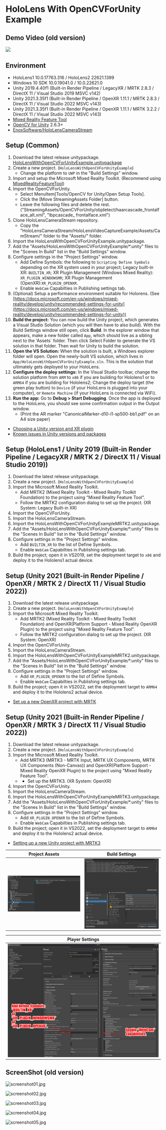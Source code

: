 # HoloLens With OpenCVForUnity Example


## Demo Video (old version)
[![](http://img.youtube.com/vi/SdzsedkTpCI/0.jpg)](https://youtu.be/SdzsedkTpCI)


## Environment
* HoloLens1 10.0.17763.316 / HoloLens2 22621.1399
* Windows 10 SDK 10.0.19041.0 / 10.0.22621.0
* Unity 2019.4.40f1 (Built-in Render Pipeline / LegacyXR / MRTK 2.8.3 / DirectX 11 / Visual Studio 2019 MSVC v142)
* Unity 2021.3.35f1 (Built-in Render Pipeline / OpenXR 1.11.1 / MRTK 2.8.3 / DirectX 11 / Visual Studio 2022 MSVC v143)
* Unity 2021.3.35f1 (Built-in Render Pipeline / OpenXR 1.11.1 / MRTK 3.2.2 / DirectX 11 / Visual Studio 2022 MSVC v143)
* [Mixed Reality Feature Tool](https://learn.microsoft.com/en-us/windows/mixed-reality/develop/unity/welcome-to-mr-feature-tool)
* [OpenCV for Unity](https://assetstore.unity.com/packages/tools/integration/opencv-for-unity-21088?aid=1011l4ehR) 2.6.3+ 
* [EnoxSoftware/HoloLensCameraStream](https://github.com/EnoxSoftware/HoloLensCameraStream)


## Setup (Common)
1. Download the latest release unitypackage. [HoloLensWithOpenCVForUnityExample.unitypackage](https://github.com/EnoxSoftware/HoloLensWithOpenCVForUnityExample/releases)
1. Create a new project. (`HoloLensWithOpenCVForUnityExample`)
    * Change the platform to `UWP` in the "Build Settings" window.
1. Import and setup the Microsoft Mixed Reality Toolkit. (Recommend using [MixedRealityFeatureTool](https://www.microsoft.com/en-us/download/details.aspx?id=102778))
1. Import the OpenCVForUnity.
    * Select MenuItem[Tools/OpenCV for Unity/Open Setup Tools].
    * Click the [Move StreamingAssets Folder] button.
    * Leave the following files and delete the rest. ("StreamingAssets/OpenCVForUnity/objdetect/haarcascade_frontalface_alt.xml", "lbpcascade_ frontalface.xml")
1. Clone HoloLensCameraStream repository.
    * Copy the "HoloLensCameraStream/HoloLensVideoCaptureExample/Assets/CamStream/" folder to the "Assets/" folder.
1. Import the HoloLensWithOpenCVForUnityExample.unitypackage.
1. Add the "Assets/HoloLensWithOpenCVForUnityExample/*.unity" files to the "Scenes In Build" list in the "Build Settings" window.
1. Configure settings in the "Project Settings" window.
    * Add Define Symbols: the following to `Scripting Define Symbols` depending on the XR system used in your project; Legacy built-in XR: `BUILTIN_XR`; XR Plugin Management (Windows Mixed Reality): `XR_PLUGIN_WINDOWSMR`; XR Plugin Management (OpenXR):`XR_PLUGIN_OPENXR`.
    * Enable `WebCam` Capabilties in Publishing settings tab.
1. (Optional) Setup a performance environment suitable for Holorens. (See [https://docs.microsoft.com/en-us/windows/mixed-reality/develop/unity/recommended-settings-for-unity](https://docs.microsoft.com/en-us/windows/mixed-reality/develop/unity/recommended-settings-for-unity))
1. **Build the project:** You can now build the Unity project, which generates a Visual Studio Solution (which you will then have to also build). With the Build Settings window still open, click **Build**. In the explorer window that appears, make a new folder called `App`, which should live as a sibling next to the 'Assets` folder. Then click Select Folder to generate the VS solution in that folder. Then wait for Unity to build the solution.
1. **Open the VS Solution:** When the solution is built, a Windows explorer folder will open. Open the newly-built VS solution, which lives in `App/HoloLensWithOpenCVForUnityExample.sln`. This is the solution that ultimately gets deployed to your HoloLens.
1. **Configure the deploy settings:** In the Visual Studio toolbar, change the solution platform from `ARM` to `x86` if you are building for Hololens1 or to `ARM64` if you are building for Hololens2; Change the deploy target (the green play button) to `Device` (if your HoloLens is plugged into your computer), or `Remote Machine` (if your HoloLens is connected via WiFi).
1. **Run the app:** Go to **Debug > Start Debugging**. Once the app is deployed to the HoloLens, you should see some confirmation output in the Output window.
    *  (Print the AR marker "CanonicalMarker-d10-i1-sp500-bb1.pdf" on an A4 size paper)  

* [Choosing a Unity version and XR plugin](https://learn.microsoft.com/en-us/windows/mixed-reality/develop/unity/choosing-unity-version)
* [Known issues in Unity versions and packages](https://learn.microsoft.com/en-us/windows/mixed-reality/develop/unity/known-issues)


## Setup (HoloLens1 / Unity 2019 (Built-in Render Pipeline / LegacyXR / MRTK 2 / DirectX 11 / Visual Studio 2019))
1. Download the latest release unitypackage.
1. Create a new project. (`HoloLensWithOpenCVForUnityExample`)
1. Import the Microsoft Mixed Reality Toolkit.
    * Add MRTK2 (Mixed Reality Toolkit - Mixed Reality Toolkit Foundation) to the project using "Mixed Reality Feature Tool".
    * Follow the MRTK2 configuration dialog to set up the project. (XR System: Legacy Built-in XR)
1. Import the OpenCVForUnity.
1. Import the HoloLensCameraStream.
1. Import the HoloLensWithOpenCVForUnityExampleMRTK2.unitypackage.
1. Add the "Assets/HoloLensWithOpenCVForUnityExample/*.unity" files to the "Scenes In Build" list in the "Build Settings" window.
1. Configure settings in the "Project Settings" window.
    * Add `BUILTIN_XR` to the list of Define Symbols.
    * Enable `WebCam` Capabilties in Publishing settings tab.
1. Build the project; open it in VS2019, set the deployment target to `x86` and deploy it to the Hololens1 actual device.


## Setup (Unity 2021 (Built-in Render Pipeline / OpenXR / MRTK 2 / DirectX 11 / Visual Studio 2022))
1. Download the latest release unitypackage.
1. Create a new project. (`HoloLensWithOpenCVForUnityExample`)
1. Import the Microsoft Mixed Reality Toolkit.
    * Add MRTK2 (Mixed Reality Toolkit - Mixed Reality Toolkit Foundation) and OpenXR(Platform Support - Mixed Reality OpenXR Plugin) to the project using "Mixed Reality Feature Tool".
    * Follow the MRTK2 configuration dialog to set up the project. (XR System: OpenXR)
1. Import the OpenCVForUnity.
1. Import the HoloLensCameraStream.
1. Import the HoloLensWithOpenCVForUnityExampleMRTK2.unitypackage.
1. Add the "Assets/HoloLensWithOpenCVForUnityExample/*.unity" files to the "Scenes In Build" list in the "Build Settings" window.
1. Configure settings in the "Project Settings" window.
    * Add `XR_PLUGIN_OPENXR` to the list of Define Symbols.
    * Enable `WebCam` Capabilties in Publishing settings tab.
1. Build the project; open it in VS2022, set the deployment target to `ARM64` and deploy it to the Hololens2 actual device.

* [Set up a new OpenXR project with MRTK](https://learn.microsoft.com/en-us/windows/mixed-reality/develop/unity/new-openxr-project-with-mrtk)


## Setup (Unity 2021 (Built-in Render Pipeline / OpenXR / MRTK 3 / DirectX 11 / Visual Studio 2022))
1. Download the latest release unitypackage.
1. Create a new project. (`HoloLensWithOpenCVForUnityExample`)
1. Import the Microsoft Mixed Reality Toolkit.
    * Add MRTK3 (MRTK3 - MRTK Input, MRTK UX Components, MRTK UX Components (Non-Canvas)) and OpenXR(Platform Support - Mixed Reality OpenXR Plugin) to the project using "Mixed Reality Feature Tool".
    * * Set up the MRTK3. (XR System: OpenXR)
1. Import the OpenCVForUnity.
1. Import the HoloLensCameraStream.
1. Import the HoloLensWithOpenCVForUnityExampleMRTK3.unitypackage.
1. Add the "Assets/HoloLensWithOpenCVForUnityExample/*.unity" files to the "Scenes In Build" list in the "Build Settings" window.
1. Configure settings in the "Project Settings" window.
    * Add `XR_PLUGIN_OPENXR` to the list of Define Symbols.
    * Enable `WebCam` Capabilties in Publishing settings tab.
1. Build the project; open it in VS2022, set the deployment target to `ARM64` and deploy it to the Hololens2 actual device.

* [Setting up a new Unity project with MRTK3](https://learn.microsoft.com/en-us/windows/mixed-reality/mrtk-unity/mrtk3-overview/getting-started/setting-up/setup-new-project)



|Project Assets|Build Settings|
|---|---|
|![ProjectAssets.jpg](ProjectAssets.jpg)|![BuildSettings.jpg](BuildSettings.jpg)|

|Player Settings|
|---|
|![PlayerSettings.jpg](PlayerSettings.jpg)|


## ScreenShot (old version)
![screenshot01.jpg](screenshot01.jpg) 

![screenshot02.jpg](screenshot02.jpg) 

![screenshot03.jpg](screenshot03.jpg) 

![screenshot04.jpg](screenshot04.jpg) 

![screenshot05.jpg](screenshot05.jpg) 


